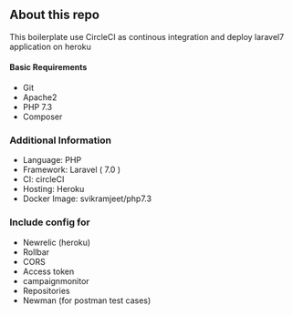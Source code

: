 ## About this repo

This boilerplate use CircleCI as continous integration and deploy laravel7 application on heroku

#### Basic Requirements
  * Git
  * Apache2
  * PHP 7.3
  * Composer
  
### Additional Information
- Language: PHP
- Framework: Laravel ( 7.0 )
- CI: circleCI
- Hosting: Heroku
- Docker Image: svikramjeet/php7.3


### Include config for
- Newrelic (heroku)
- Rollbar
- CORS  
- Access token
- campaignmonitor
- Repositories
- Newman (for postman test cases)

